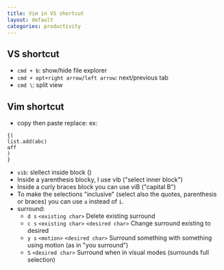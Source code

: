 ```yaml
---
title: Vim in VS shortcut
layout: default
categories: productivity
---
```

## VS shortcut
- `cmd + b`: show/hide file explorer
- `cmd + opt+right arrow/left arrow`: next/previous tab
- `cmd \`: split view 



## Vim shortcut
- copy then paste replace:
ex:
```
{(
list.add(abc)
aff
)
}
```
- `vib`: slellect inside block ()
- Inside a yarenthesis blocky, I use vib ("select inner block")
- Inside a curly braces block you can use viB ("capital B")
- To make the selections "inclusive" (select also the quotes, parenthesis or braces) you can use `a` instead of `i`.
- surround:
  * `d s` `<existing char>`	Delete existing surround
  * `c s` `<existing char>` `<desired char>`	Change surround existing to desired
  * `y s` `<motion>` `<desired char>`	Surround something with something using motion (as in "you surround")
  * `S`  `<desired char>`	Surround when in visual modes (surrounds full selection)

